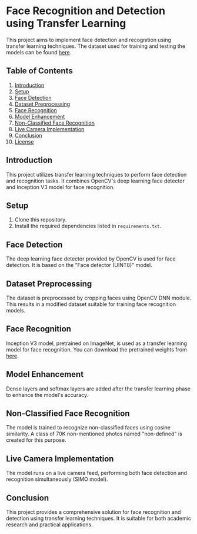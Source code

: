 # Face Recognition and Detection using Transfer Learning

This project aims to implement face detection and recognition using transfer learning techniques. The dataset used for training and testing the models can be found [here](https://www.kaggle.com/datasets/hereisburak/pins-face-recognition).

## Table of Contents
1. [Introduction](#introduction)
2. [Setup](#setup)
3. [Face Detection](#face-detection)
4. [Dataset Preprocessing](#dataset-preprocessing)
5. [Face Recognition](#face-recognition)
6. [Model Enhancement](#model-enhancement)
7. [Non-Classified Face Recognition](#non-classified-face-recognition)
8. [Live Camera Implementation](#live-camera-implementation)
9. [Conclusion](#conclusion)
10. [License](#license)

## Introduction
This project utilizes transfer learning techniques to perform face detection and recognition tasks. It combines OpenCV's deep learning face detector and Inception V3 model for face recognition.

## Setup
1. Clone this repository.
2. Install the required dependencies listed in `requirements.txt`.

## Face Detection
The deep learning face detector provided by OpenCV is used for face detection. It is based on the "Face detector (UINT8)" model.

## Dataset Preprocessing
The dataset is preprocessed by cropping faces using OpenCV DNN module. This results in a modified dataset suitable for training face recognition models.

## Face Recognition
Inception V3 model, pretrained on ImageNet, is used as a transfer learning model for face recognition. You can download the pretrained weights from [here](https://github.com/fchollet/deep-learning-models/releases/download/v0.5/inception_v3_weights_tf_dim_ordering_tf_kernels.h5).

## Model Enhancement
Dense layers and softmax layers are added after the transfer learning phase to enhance the model's accuracy.

## Non-Classified Face Recognition
The model is trained to recognize non-classified faces using cosine similarity. A class of 70K non-mentioned photos named "non-defined" is created for this purpose.

## Live Camera Implementation
The model runs on a live camera feed, performing both face detection and recognition simultaneously (SIMO model).

## Conclusion
This project provides a comprehensive solution for face recognition and detection using transfer learning techniques. It is suitable for both academic research and practical applications.
